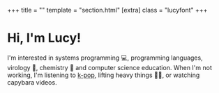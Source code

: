 +++
title = ""
template = "section.html"
[extra]
class = "lucyfont"
+++

# Hi, I'm Lucy!

I'm interested in systems programming 💻, programming languages, virology 🦠, chemistry 🧬 and computer science education. When I'm not working, I'm listening to [k-pop](https://www.last.fm/user/lhao03), lifting heavy things 🏋️‍♀️, or watching capybara videos.
